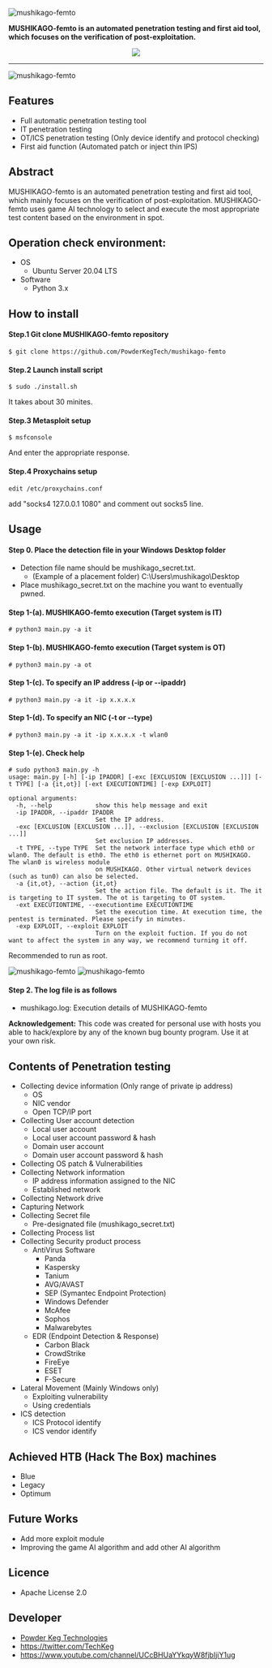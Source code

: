 
![mushikago-femto](./images/femto_logo.png)


**MUSHIKAGO-femto is an automated penetration testing and first aid tool, which focuses on the verification of post-exploitation.**


<p align="center">
<a href="https://twitter.com/TechKeg"><img src="https://img.shields.io/twitter/follow/TechKeg.svg?logo=twitter"></a>
</p>

---

![mushikago-femto](./images/femto_start.png)

## Features
- Full automatic penetration testing tool
- IT penetration testing
- OT/ICS penetration testing (Only device identify and protocol checking)
- First aid function (Automated patch or inject thin IPS)


## Abstract
 MUSHIKAGO-femto is an automated penetration testing and first aid tool, which mainly focuses on the verification of post-exploitation. MUSHIKAGO-femto uses game AI technology to select and execute the most appropriate test content based on the environment in spot. 


## Operation check environment:
- OS
  - Ubuntu Server 20.04 LTS
- Software
  - Python 3.x


## How to install
#### Step.1 Git clone MUSHIKAGO-femto repository
```
$ git clone https://github.com/PowderKegTech/mushikago-femto
```

#### Step.2 Launch install script
```
$ sudo ./install.sh
```
It takes about 30 minites.

#### Step.3 Metasploit setup
```
$ msfconsole
```
And enter the appropriate response.

#### Step.4 Proxychains setup
```
edit /etc/proxychains.conf
```
add "socks4 127.0.0.1 1080" and comment out socks5 line.


## Usage
#### Step 0. Place the detection file in your Windows Desktop folder
- Detection file name should be mushikago\_secret.txt.
  - (Example of a placement folder) C:\Users\mushikago\Desktop
- Place mushikago\_secret.txt on the machine you want to eventually pwned.


#### Step 1-(a). MUSHIKAGO-femto execution (Target system is IT)
```
# python3 main.py -a it
```

#### Step 1-(b). MUSHIKAGO-femto execution (Target system is OT)
```
# python3 main.py -a ot
```

#### Step 1-(c). To specify an IP address (-ip or --ipaddr)
```
# python3 main.py -a it -ip x.x.x.x
```

#### Step 1-(d). To specify an NIC (-t or --type)
```
# python3 main.py -a it -ip x.x.x.x -t wlan0
```

#### Step 1-(e). Check help
```
# sudo python3 main.py -h
usage: main.py [-h] [-ip IPADDR] [-exc [EXCLUSION [EXCLUSION ...]]] [-t TYPE] [-a {it,ot}] [-ext EXECUTIONTIME] [-exp EXPLOIT]

optional arguments:
  -h, --help            show this help message and exit
  -ip IPADDR, --ipaddr IPADDR
                        Set the IP address.
  -exc [EXCLUSION [EXCLUSION ...]], --exclusion [EXCLUSION [EXCLUSION ...]]
                        Set exclusion IP addresses.
  -t TYPE, --type TYPE  Set the network interface type which eth0 or wlan0. The default is eth0. The eth0 is ethernet port on MUSHIKAGO. The wlan0 is wireless module
                        on MUSHIKAGO. Other virtual network devices (such as tun0) can also be selected.
  -a {it,ot}, --action {it,ot}
                        Set the action file. The default is it. The it is targeting to IT system. The ot is targeting to OT system.
  -ext EXECUTIONTIME, --executiontime EXECUTIONTIME
                        Set the execution time. At execution time, the pentest is terminated. Please specify in minutes.
  -exp EXPLOIT, --exploit EXPLOIT
                        Turn on the exploit fuction. If you do not want to affect the system in any way, we recommend turning it off.
```
Recommended to run as root.

![mushikago-femto](./images/femto_start.gif)
![mushikago-femto](./images/femto_autorepair.gif)


#### Step 2. The log file is as follows
- mushikago.log: Execution details of MUSHIKAGO-femto

**Acknowledgement:** This code was created for personal use with hosts you able to hack/explore by any of the known bug bounty program. Use it at your own risk.



## Contents of Penetration testing
- Collecting device information (Only range of private ip address)
  - OS
  - NIC vendor
  - Open TCP/IP port
- Collecting User account detection
  - Local user account
  - Local user account password & hash
  - Domain user account
  - Domain user account password & hash
- Collecting OS patch & Vulnerabilities
- Collecting Network information
  - IP address information assigned to the NIC
  - Established network
- Collecting Network drive
- Capturing Network
- Collecting Secret file 
  - Pre-designated file (mushikago_secret.txt)
- Collecting Process list
- Collecting Security product process
  - AntiVirus Software
    - Panda
    - Kaspersky
    - Tanium
    - AVG/AVAST
    - SEP (Symantec Endpoint Protection)
    - Windows Defender
    - McAfee
    - Sophos
    - Malwarebytes
  - EDR (Endpoint Detection & Response)
    - Carbon Black
    - CrowdStrike
    - FireEye
    - ESET
    - F-Secure
- Lateral Movement (Mainly Windows only)
  - Exploiting vulnerability
  - Using credentials
- ICS detection
  - ICS Protocol identify
  - ICS vendor identify


## Achieved HTB (Hack The Box) machines
- Blue
- Legacy
- Optimum


## Future Works
- Add more exploit module
- Improving the game AI algorithm and add other AI algorithm

## Licence
- Apache License 2.0

## Developer
- [Powder Keg Technologies](https://www.powderkegtech.com/)
- https://twitter.com/TechKeg
- https://www.youtube.com/channel/UCcBHUaYYkqyW8fjbIjiY1ug

